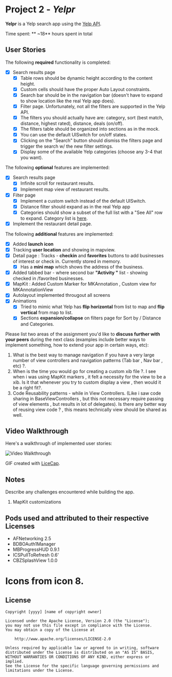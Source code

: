 # Project 2 - *Yelpr*

**Yelpr** is a Yelp search app using the [Yelp API](http://www.yelp.com/developers/documentation/v2/search_api).

Time spent: ** ~18** hours spent in total

## User Stories

The following **required** functionality is completed:

- [x] Search results page
   - [x] Table rows should be dynamic height according to the content height.
   - [x] Custom cells should have the proper Auto Layout constraints.
   - [x] Search bar should be in the navigation bar (doesn't have to expand to show location like the real Yelp app does).
   - [x] Filter page. Unfortunately, not all the filters are supported in the Yelp API.
   - [x] The filters you should actually have are: category, sort (best match, distance, highest rated), distance, deals (on/off).
   - [x] The filters table should be organized into sections as in the mock.
   - [x] You can use the default UISwitch for on/off states.
   - [x] Clicking on the "Search" button should dismiss the filters page and trigger the search w/ the new filter settings.
   - [x] Display some of the available Yelp categories (choose any 3-4 that you want).

The following **optional** features are implemented:

- [x] Search results page
   - [x] Infinite scroll for restaurant results.
   - [x] Implement map view of restaurant results.
- [x] Filter page
   - [x] Implement a custom switch instead of the default UISwitch.
   - [x] Distance filter should expand as in the real Yelp app
   - [x] Categories should show a subset of the full list with a "See All" row to expand. Category list is [here](http://www.yelp.com/developers/documentation/category_list).
- [x] Implement the restaurant detail page.

The following **additional** features are implemented:
- [x] Added **launch icon**
- [x] Tracking **user location** and showing in mapview.
- [x] Detail page : Tracks - **checkin**  and **favorites**  buttons to add businesses of interest or check in. Currently stored in memory.
	- [x] Has a **mini map**  which shows the address of the business.
- [x] Added tabbed bar - where second bar **"Activity "** list - showing checked in /favorited businesses.
- [x] MapKit : Added Custom Marker for MKAnnotation , Custom view for MKAnnotationView
- [x] Autolayout implemented througout all screens
- [x] Animations 
	- [x] Tried to mimic what Yelp has **flip horizontal** from list to map and **flip vertical** from map to list.
	- [x] Sections **expansion/collapse** on filters page for Sort by / Distance and Categories.

Please list two areas of the assignment you'd like to **discuss further with your peers** during the next class (examples include better ways to implement something, how to extend your app in certain ways, etc):

1. What is the best way to manage navigation if you have a very large number of view controllers and navigation patterns (Tab bar , Nav bar , etc) ?.
2. When is the time you would go for creating a custom xib file ?. I see when i was using MapKit markers , it felt a necessity for the view to be a xib. Is it that whenever you try to custom display a view , then would it be a right fit?. 
3. Code Reusability patterns - while in View Controllers. (Like i saw code sharing in BaseViewControllers , but this not necessary require passing of view elements , but results in lot of delegates). Is there any better way of reusing view code ? , this means technically view should be shared as well. 

## Video Walkthrough

Here's a walkthrough of implemented user stories:

<img src='https://github.com/eadencode/Yelpr/blob/master/yelpergif.gif' title='Video Walkthrough' width='' alt='Video Walkthrough' />

GIF created with [LiceCap](http://www.cockos.com/licecap/).

## Notes

Describe any challenges encountered while building the app.
1. MapKit customizations 

## Pods used and attributed to their respective Licenses
- AFNetworking  2.5
- BDBOAuth1Manager
- MBProgressHUD 0.9.1
- ICSPullToRefresh 0.6'
- CBZSplashView 1.0.0

# Icons from icon 8.

## License

    Copyright [yyyy] [name of copyright owner]

    Licensed under the Apache License, Version 2.0 (the "License");
    you may not use this file except in compliance with the License.
    You may obtain a copy of the License at

        http://www.apache.org/licenses/LICENSE-2.0

    Unless required by applicable law or agreed to in writing, software
    distributed under the License is distributed on an "AS IS" BASIS,
    WITHOUT WARRANTIES OR CONDITIONS OF ANY KIND, either express or implied.
    See the License for the specific language governing permissions and
    limitations under the License.
